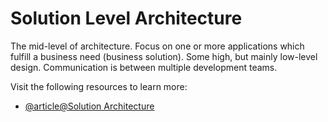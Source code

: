 # Solution Level Architecture

The mid-level of architecture. Focus on one or more applications which fulfill a business need (business solution). Some high, but mainly low-level design. Communication is between multiple development teams.

Visit the following resources to learn more:

- [@article@Solution Architecture](https://www.leanix.net/en/wiki/it-architecture/solution-architecture)